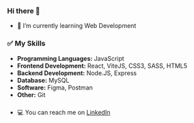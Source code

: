 ### Hi there 👋

- 🌱 I’m currently learning Web Development 

### ✅ My Skills

- **Programming Languages:** JavaScript
- **Frontend Development:** React, ViteJS, CSS3, SASS, HTML5
- **Backend Development:** Node.JS, Express
- **Database:** MySQL
- **Software:** Figma, Postman
- **Other:** Git

### 
- :computer: You can reach me on [LinkedIn](https://www.linkedin.com/in/valeriya-kurilko/)




<!--
**kurylko/kurylko** is a ✨ _special_ ✨ repository because its `README.md` (this file) appears on your GitHub profile.

Here are some ideas to get you started:

- 🔭 I’m currently working on ...
- 🌱 I’m currently learning ...
- 👯 I’m looking to collaborate on ...
- 🤔 I’m looking for help with ...
- 💬 Ask me about ...

:computer: My page on on [LinkedIn](https://www.linkedin.com/in/valeriya-kurilko/)

- 📫 How to reach me: ...
- 😄 Pronouns: ...
- ⚡ Fun fact: ...
-->
